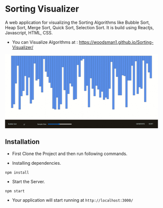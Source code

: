 # Sorting Visualizer
A web application for visualizing the Sorting Algorithms like Bubble Sort, Heap Sort, Merge Sort, Quick Sort, Selection Sort. It is build using Reactjs, Javascript, HTML, CSS.

* You can Visualize Algorithms at : https://woodsman1.github.io/Sorting-Visualizer/

![](/demo.gif)


## Installation

* First Clone the Project and then run following commands.

* Installing dependencies.
```
npm install
```

* Start the Server.
```
npm start
```

* Your application will start running at `http://localhost:3000/`